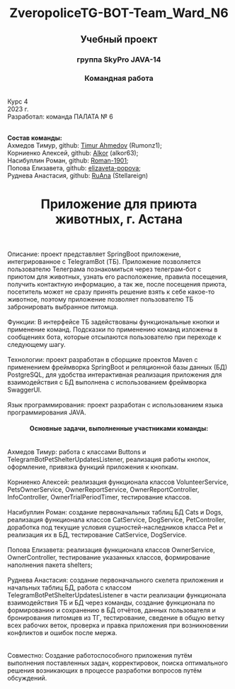 <h1 align="center"> ZveropoliceTG-BOT-Team_Ward_N6 </h2>
<h2 align="center"> Учебный проект</h2>
<h3 align="center"> группа SkyPro JAVA-14</h3>
<h3 align="center"> Командная работа </h3>
<br /> Курс 4
<br /> 2023 г.
<br /> Разработал: команда ПАЛАТА № 6 

<br /> **Состав команды:**
<br /> Ахмедов Тимур, github: [Timur Ahmedov](https://github.com/Rumonz1) (Rumonz1);
<br /> Корниенко Алексей, github: [Alkor](https://github.com/alkor63) (alkor63);
<br /> Насибуллин Роман, github: [Roman-1901](https://github.com/Roman-1901);
<br /> Попова Елизавета, github: [elizaveta-popova](https://github.com/elizaveta-popova);
<br /> Руднева Анастасия, github: [RuAna](https://github.com/Stellareign) (Stellareign)
<br />
<h1 align="center">Приложение для приюта животных, г. Астана</h1>
<br />
<br /> Описание: проект представляет SpringBoot приложение, интегрированное с TelegramBot (ТБ).
Приложение позволяется пользователю Телеграма познакомиться через телеграм-бот с приютом для животных, 
узнать его расположение, правила посещения, получить контактную информацию, а так же, после посещения приюта,
посетитель может не сразу принять решение взять к себе какое-то животное, поэтому приложение позволяет пользователю
ТБ забронировать выбранное питомца.
<br />
<br />Функции: В интерфейсе ТБ задействованы функциональные кнопки и применение команд. Подсказки по применению команд 
изложены в сообщениях бота, которые отсылаются пользователю при переходе к следующему шагу.
<br />
<br />Технологии: проект разработан в сборщике проектов Maven с применением фреймворка SpringBoot и реляционной
базы данных (БД) PostgreSQL, для удобства интерактивная реализация приложения для взаимодействия с БД выполнена с 
использованием фреймворка SwaggerUI.
<br />
<br />Язык программирования: проект разработан с использованием языка программирования JAVA.
<h4 align="center">Основные задачи, выполненные участниками команды:</h4>
<br /> Ахмедов Тимур: работа с классами Buttons и TelegramBotPetShelterUpdatesListener, реализация работы кнопок, 
оформление, привязка функций приложения к кнопкам.
<br />
<br /> Корниенко Алексей: реализация функционала классов VolunteerService, PetsOwnerService, OwnerReportService, 
OwnerReportController, InfoController, OwnerTrialPeriodTimer, тестирование классов.
<br />
<br /> Насибуллин Роман: создание первоначальных таблиц БД Cats и Dogs, реализация функционала классов CatService,
DogService, PetController, доработка под текущие условия сущностей-наследников класса Pet и реализация их в БД, 
тестирование CatService, DogService.
<br />
<br /> Попова Елизавета: реализация функционала классов OwnerService, OwnerController, тестирование указанных
классов, формирование наполнения пакета shelters;
<br />
<br /> Руднева Анастасия: создание первоначального скелета приложения и начальных таблиц БД, работа с классом 
TelegramBotPetShelterUpdatesListener в части реализации функционала взаимодействия ТБ и БД через команды,
создание функционала по формированию и сохранению в БД отчётов, данных пользователя и бронирования питомцев из ТГ, тестирование,
сведение в общую ветку всех рабочих веток, проверка и правка приложения при возникновении конфликтов и 
ошибок после мержа.
<br />
<br />
<br /> Совместно: Создание работоспособного приложения путём выполнения поставленных задач, корректировок, поиска 
оптимального решения возникающих в процессе разработки вопросов путём обсуждений.
